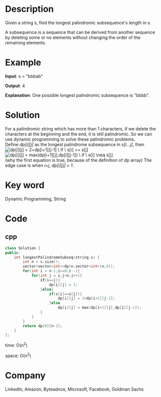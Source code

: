 # Description
Given a string s, find the longest palindromic subsequence's length in s.

A subsequence is a sequence that can be derived from another sequence by deleting some or no elements without changing the order of the remaining elements.



# Example
**Input**: s = "bbbab"


**Output**: 4

**Explanation**: One possible longest palindromic subsequence is "bbbb".

# Solution
For a palindromic string which has more than 1 characters, if we delete the characters at the beginning and the end, it is still palindromic. So we can use dynamic programming to solve these palindromic problems.  
Define *dp[i][j]* as the longest palindrome subsequence in *s[i...j]*, then
<img src="https://latex.codecogs.com/svg.image?dp[i][j]&space;=&space;2&plus;dp[i&plus;1][j-1]&space;\&space;if&space;\&space;s[i]&space;==&space;s[j]" title="dp[i][j] = 2+dp[i+1][j-1] \ if \ s[i] == s[j]" />
<img src="https://latex.codecogs.com/svg.image?dp[i][j]&space;=&space;max(dp[i&plus;1][j],dp[i][j-1])&space;\&space;if&space;\&space;s[i]&space;\neq&space;s[j]" title="dp[i][j] = max(dp[i+1][j],dp[i][j-1]) \ if \ s[i] \neq s[j]" />  
(why the first equation is true, because of the definition of dp array) The edge case is when *i=j*, *dp[i][j] = 1*.

# Key word
Dynamic Programming, String

# Code

## cpp
```cpp
class Solution {
public:
    int longestPalindromeSubseq(string s) {
        int n = s.size();
        vector<vector<int>>dp(n,vector<int>(n,0));
        for(int i = n-1;i>=0;i--){
            for(int j = i;j<n;j++){
                if(i==j){
                    dp[i][j] = 1;
                }else{
                    if(s[i]==s[j]){
                        dp[i][j] = 2+dp[i+1][j-1];
                    }else
                        dp[i][j] = max(dp[i+1][j],dp[i][j-1]);
                }
            }
        }
        return dp[0][n-1];
    }
};

```
time: O(n<sup>2</sup>)


space: O(n<sup>2</sup>)

# Company
Linkedln, Amazon, Byteadnce, Microsoft, Facebook, Goldman Sachs
